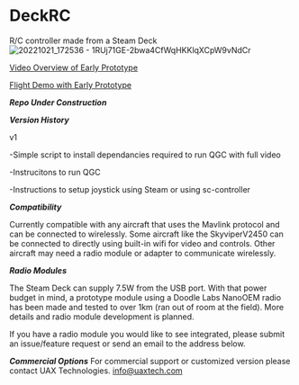 # DeckRC
R/C controller made from a Steam Deck
![20221021_172536 - 1RUj71GE-2bwa4CfWqHKKlqXCpW9vNdCr](https://user-images.githubusercontent.com/117246427/199407927-d93827d3-4ad2-4146-a2b1-fe3d4d61b4d2.jpg)

[Video Overview of Early Prototype](https://drive.google.com/file/d/1Rv49gheABxV57nCmLaEn5Xd9LftmO3pv/view?t=6s)

[Flight Demo with Early Prototype](https://drive.google.com/file/d/1RpIoTuyx1Tp80STPtxc_YhQdGojEeoAZ/view?t=30s)

***Repo Under Construction***

***Version History***

v1

-Simple script to install dependancies required to run QGC with full video

-Instrucitons to run QGC

-Instructions to setup joystick using Steam or using sc-controller


***Compatibility***

Currently compatible with any aircraft that uses the Mavlink protocol and can be connected to wirelessly. Some aircraft like the SkyviperV2450 can be connected to directly using built-in wifi for video and controls. Other aircraft may need a radio module or adapter to communicate wirelessly. 


***Radio Modules***

The Steam Deck can supply 7.5W from the USB port. With that power budget in mind, a prototype module using a Doodle Labs NanoOEM radio has been made and tested to over 1km (ran out of room at the field). More details and radio module development is planned.

If you have a radio module you would like to see integrated, please submit an issue/feature request or send an email to the address below.

***Commercial Options***
For commercial support or customized version please contact UAX Technologies. info@uaxtech.com
